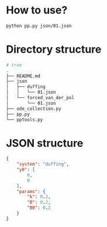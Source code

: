 # How to use?

```bash
python pp.py json/01.json
```

# Directory structure

```bash
# tree
.
├── README.md
├── json
│   ├── duffing
│   │   └── 01.json
│   └── forced_van_der_pol
│       └── 01.json
├── ode_collection.py
├── pp.py
└── pptools.py
```

# JSON structure

```json
{
    "system": "duffing",
    "y0": [
        0,
        0
    ],
    "params": {
        "k": 0.2,
        "B": 0.2,
        "B0": 0.2
    }
}
```
